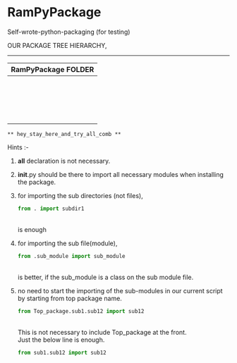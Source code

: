 # RamPyPackage
Self-wrote-python-packaging (for testing)


OUR PACKAGE TREE HIERARCHY,



______________________
|RamPyPackage FOLDER |
|--------------------|
    |
    |--subdir1 FOLDER
    |        |---- subsubdir1 FOLDER
    |        |        |------ bottom_of_subsubdir1.py
    |        |        |______ __init__.py
    |        |
    |        |---- intermediate_from_subdir1.py
    |        |
    |        |---- intermediate_2_from_subdir1.py
    |        |
    |        |____ __init__.py
    |
    |--subdir2 FOLDER
    |        |---- bottom_of_subdir2.py
    |        |---- test.py
    |        |____ __init__.py
    |
    |__ __init__.py


    ** hey_stay_here_and_try_all_comb **


Hints :-

1. __all__ declaration is not necessary.

2. __init__.py should be there to import all necessary modules when
installing the package.

3. for importing the sub directories (not files),<br />
    ```python
    from . import subdir1
    ```
    <br /> is enough
        
4. for importing the sub file(module),<br />
    ```python
    from .sub_module import sub_module
    ```
    <br /> is better, if the sub_module is a class on the sub module file.
        
5. no need to start the importing of the sub-modules in our current script
   by starting from top package name.
   <br />
   ```python
   from Top_package.sub1.sub12 import sub12
   ```
   <br /> 
   This is not necessary to include Top_package at the front.
   <br />
   Just the below line is enough.
   <br />
   
   ```python
   from sub1.sub12 import sub12
   ```


